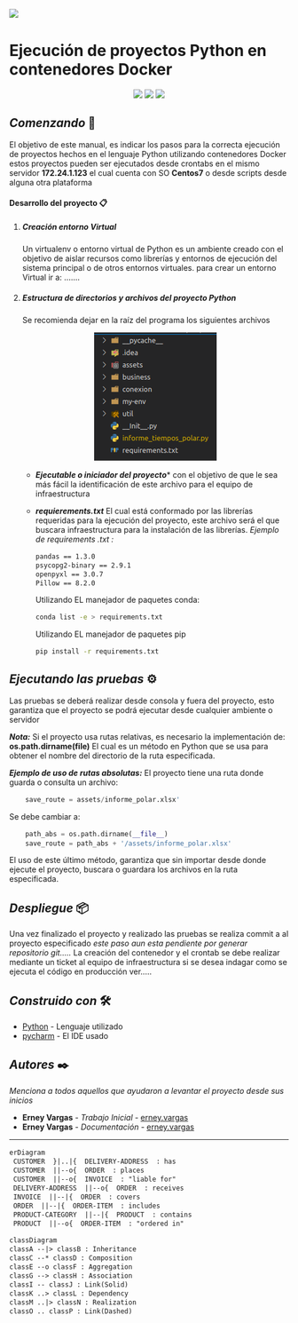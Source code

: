 ![](https://www.mct.com.co/bundles/portalpaginaweb/img/grupo_horz_fondo4.png)

# Ejecución de proyectos Python en contenedores Docker


<div align="center">
<img src="https://img.icons8.com/fluency/144/000000/python.png"/>
<img src="https://img.icons8.com/carbon-copy/100/000000/advance.png"/>
<img src="https://img.icons8.com/fluency/144/000000/docker.png"/>
</div>

## _Comenzando_ 🚀
El objetivo de este manual, es indicar los pasos para la correcta ejecución de proyectos hechos en el lenguaje Python utilizando contenedores Docker  estos proyectos pueden ser ejecutados desde crontabs en el  mismo servidor **172.24.1.123** el cual cuenta con SO **Centos7** o desde scripts desde alguna otra plataforma

#### Desarrollo del proyecto 📋

 1. ##### Creación entorno Virtual 

     Un virtualenv o entorno virtual de Python es un ambiente creado con el objetivo de aislar recursos como librerías y entornos de ejecución del sistema principal o de otros entornos virtuales. para crear un entorno Virtual ir a: .......

 2. ##### Estructura de directorios y archivos del proyecto Python
    Se recomienda dejar en la raíz del programa los siguientes archivos

    <div align="center">
    <img src="../assets/python_docker/carpetas.png"/>
    </div>

    - ***Ejecutable o iniciador del proyecto**** con el objetivo de que le sea más fácil la identificación de este archivo para el equipo de infraestructura
    - ***requierements.txt*** El cual está conformado por las librerías requeridas para la ejecución del proyecto, este archivo será el que buscara infraestructura para la instalación de las librerías.
        _Ejemplo de requirements .txt :_
        ```
        pandas == 1.3.0
        psycopg2-binary == 2.9.1
        openpyxl == 3.0.7
        Pillow == 8.2.0

        ```
        Utilizando EL manejador de paquetes conda:

        ```bash
        conda list -e > requirements.txt    
        ```
        
        Utilizando EL manejador de paquetes pip
        ```bash
        pip install -r requirements.txt
        ```   

## _Ejecutando las pruebas_ ⚙️

Las pruebas se deberá realizar desde consola y fuera del proyecto, esto garantiza que el proyecto se podrá ejecutar desde cualquier ambiente o servidor

***Nota:*** Si el proyecto usa rutas relativas, es necesario la implementación de: **os.path.dirname(__file__)** El cual es un método en Python que se usa para obtener el nombre del directorio de la ruta especificada.

_***Ejemplo de uso de rutas absolutas:***_
    El proyecto tiene una ruta donde guarda o consulta un archivo:
```python
    save_route = assets/informe_polar.xlsx'
```
Se debe cambiar a:
```python
    path_abs = os.path.dirname(__file__)
    save_route = path_abs + '/assets/informe_polar.xlsx'
```
El uso de este último método, garantiza que sin importar desde donde ejecute el proyecto, buscara o guardara los archivos en la ruta especificada.


## _Despliegue_ 📦
Una vez finalizado el proyecto y realizado las pruebas se realiza commit a al proyecto especificado
_este paso aun esta pendiente por generar repositorio git....._
La creación del contenedor y el crontab se debe realizar mediante un ticket al equipo de infraestructura si se desea indagar como se ejecuta el código en producción ver.....



## _Construido con_ 🛠️

* [Python](https://www.python.org/) - Lenguaje utilizado
* [pycharm](http://www.dropwizard.io/1.0.2/docs/) - El IDE usado

## _Autores_ ✒️

_Menciona a todos aquellos que ayudaron a levantar el proyecto desde sus inicios_

* **Erney Vargas** - *Trabajo Inicial* - [erney.vargas](http://git.mct.com.co/erney.vargas)
* **Erney Vargas** - *Documentación* - [erney.vargas](http://git.mct.com.co/erney.vargas)


---

```mermaid
erDiagram  
 CUSTOMER  }|..|{  DELIVERY-ADDRESS  : has  
 CUSTOMER  ||--o{  ORDER  : places  
 CUSTOMER  ||--o{  INVOICE  : "liable for"  
 DELIVERY-ADDRESS  ||--o{  ORDER  : receives  
 INVOICE  ||--|{  ORDER  : covers  
 ORDER  ||--|{  ORDER-ITEM  : includes  
 PRODUCT-CATEGORY  ||--|{  PRODUCT  : contains  
 PRODUCT  ||--o{  ORDER-ITEM  : "ordered in"
```


```mermaid
classDiagram
classA --|> classB : Inheritance
classC --* classD : Composition
classE --o classF : Aggregation
classG --> classH : Association
classI -- classJ : Link(Solid)
classK ..> classL : Dependency
classM ..|> classN : Realization
classO .. classP : Link(Dashed)
```